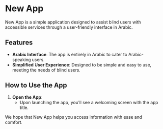 # New App

New App is a simple application designed to assist blind users with accessible services through a user-friendly interface in Arabic.

## Features

- **Arabic Interface**: The app is entirely in Arabic to cater to Arabic-speaking users.
- **Simplified User Experience**: Designed to be simple and easy to use, meeting the needs of blind users.

## How to Use the App

1. **Open the App**:
   - Upon launching the app, you'll see a welcoming screen with the app title.

We hope that New App helps you access information with ease and comfort.